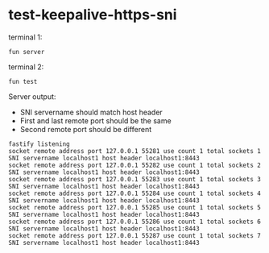 # test-keepalive-https-sni

terminal 1:

`fun server`

terminal 2:

`fun test`

Server output:

- SNI servername should match host header
- First and last remote port should be the same
- Second remote port should be different

```
fastify listening
socket remote address port 127.0.0.1 55281 use count 1 total sockets 1 SNI servername localhost1 host header localhost1:8443
socket remote address port 127.0.0.1 55282 use count 1 total sockets 2 SNI servername localhost1 host header localhost1:8443
socket remote address port 127.0.0.1 55283 use count 1 total sockets 3 SNI servername localhost1 host header localhost1:8443
socket remote address port 127.0.0.1 55284 use count 1 total sockets 4 SNI servername localhost1 host header localhost1:8443
socket remote address port 127.0.0.1 55285 use count 1 total sockets 5 SNI servername localhost1 host header localhost1:8443
socket remote address port 127.0.0.1 55286 use count 1 total sockets 6 SNI servername localhost1 host header localhost1:8443
socket remote address port 127.0.0.1 55287 use count 1 total sockets 7 SNI servername localhost1 host header localhost1:8443
```
